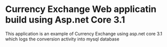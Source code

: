 # Currency Exchange Web applicatin build using Asp.net Core 3.1

This application is an example of Currency Exchange using asp.net core 3.1 which logs the conversion activity into mysql database
